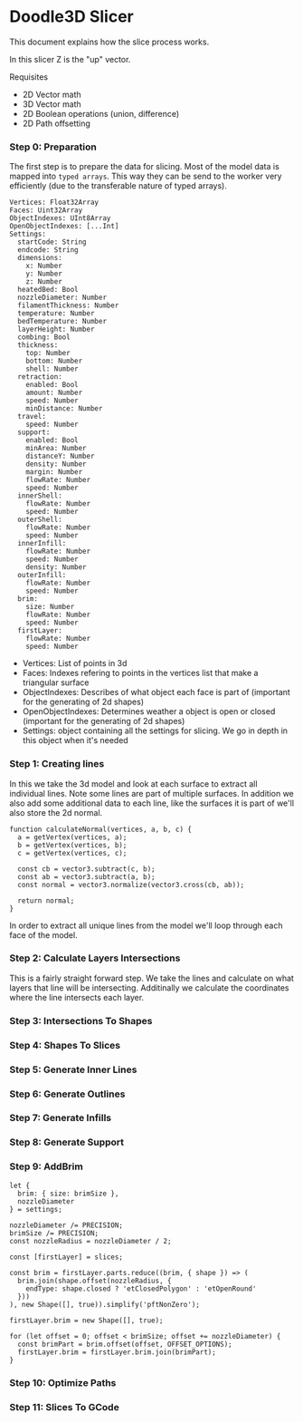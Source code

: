 # Doodle3D Slicer
This document explains how the slice process works.

In this slicer Z is the "up" vector.

Requisites
 - 2D Vector math
 - 3D Vector math
 - 2D Boolean operations (union, difference)
 - 2D Path offsetting

### Step 0: Preparation
The first step is to prepare the data for slicing. Most of the model data is mapped into `typed arrays`. This way they can be send to the worker very efficiently (due to the transferable nature of typed arrays).
```
Vertices: Float32Array
Faces: Uint32Array
ObjectIndexes: UInt8Array
OpenObjectIndexes: [...Int]
Settings:
  startCode: String
  endcode: String
  dimensions:
    x: Number
    y: Number
    z: Number
  heatedBed: Bool
  nozzleDiameter: Number
  filamentThickness: Number
  temperature: Number
  bedTemperature: Number
  layerHeight: Number
  combing: Bool
  thickness:
    top: Number
    bottom: Number
    shell: Number
  retraction:
    enabled: Bool
    amount: Number
    speed: Number
    minDistance: Number
  travel:
    speed: Number
  support:
    enabled: Bool
    minArea: Number
    distanceY: Number
    density: Number
    margin: Number
    flowRate: Number
    speed: Number
  innerShell:
    flowRate: Number
    speed: Number
  outerShell:
    flowRate: Number
    speed: Number
  innerInfill:
    flowRate: Number
    speed: Number
    density: Number
  outerInfill:
    flowRate: Number
    speed: Number
  brim:
    size: Number
    flowRate: Number
    speed: Number
  firstLayer:
    flowRate: Number
    speed: Number
```
 - Vertices: List of points in 3d
 - Faces: Indexes refering to points in the vertices list that make a triangular surface
 - ObjectIndexes: Describes of what object each face is part of (important for the generating of 2d shapes)
 - OpenObjectIndexes: Determines weather a object is open or closed (important for the generating of 2d shapes)
 - Settings: object containing all the settings for slicing. We go in depth in this object when it's needed

### Step 1: Creating lines
In this we take the 3d model and look at each surface to extract all individual lines. Note some lines are part of multiple surfaces. In addition we also add some additional data to each line, like the surfaces it is part of we'll also store the 2d normal.

```
function calculateNormal(vertices, a, b, c) {
  a = getVertex(vertices, a);
  b = getVertex(vertices, b);
  c = getVertex(vertices, c);

  const cb = vector3.subtract(c, b);
  const ab = vector3.subtract(a, b);
  const normal = vector3.normalize(vector3.cross(cb, ab));

  return normal;
}
```

In order to extract all unique lines from the model we'll loop through each face of the model.

### Step 2: Calculate Layers Intersections
This is a fairly straight forward step. We take the lines and calculate on what layers that line will be intersecting. Additinally we calculate the coordinates where the line intersects each layer.

### Step 3: Intersections To Shapes
### Step 4: Shapes To Slices
### Step 5: Generate Inner Lines
### Step 6: Generate Outlines
### Step 7: Generate Infills
### Step 8: Generate Support
### Step 9: AddBrim

```
let {
  brim: { size: brimSize },
  nozzleDiameter
} = settings;

nozzleDiameter /= PRECISION;
brimSize /= PRECISION;
const nozzleRadius = nozzleDiameter / 2;

const [firstLayer] = slices;

const brim = firstLayer.parts.reduce((brim, { shape }) => (
  brim.join(shape.offset(nozzleRadius, {
    endType: shape.closed ? 'etClosedPolygon' : 'etOpenRound'
  }))
), new Shape([], true)).simplify('pftNonZero');

firstLayer.brim = new Shape([], true);

for (let offset = 0; offset < brimSize; offset += nozzleDiameter) {
  const brimPart = brim.offset(offset, OFFSET_OPTIONS);
  firstLayer.brim = firstLayer.brim.join(brimPart);
}
```

### Step 10: Optimize Paths
### Step 11: Slices To GCode
